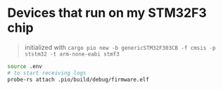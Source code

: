 
# Devices that run on my STM32F3 chip

> initialized with `cargo pio new -b genericSTM32F303CB -f cmsis -p ststm32 -t arm-none-eabi stmf3`

```sh
source .env
# to start receiving logs
probe-rs attach .pio/build/debug/firmware.elf 
```